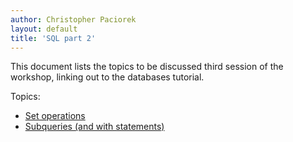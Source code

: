 ```yaml
---
author: Christopher Paciorek
layout: default
title: 'SQL part 2'
---
```


This document lists the topics to be discussed third session of the workshop, linking out to the databases tutorial.


Topics:

- [Set operations](https://berkeley-scf.github.io/tutorial-databases/sql#31-set-operations-union-intersect-except)
- [Subqueries (and with statements)](https://berkeley-scf.github.io/tutorial-databases/sql#32-subqueries)
